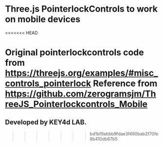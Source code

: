 # Three.js PointerlockControls to work on mobile devices
<<<<<<< HEAD

Original pointerlockcontrols code from https://threejs.org/examples/#misc_controls_pointerlock
Reference from https://github.com/zerogramsjm/ThreeJS_Pointerlockcontrols_Mobile
=======
## Developed by KEY4d LAB.
>>>>>>> bd1bf9abbb9fdae3f490bab2f70fe8b410db67b5

